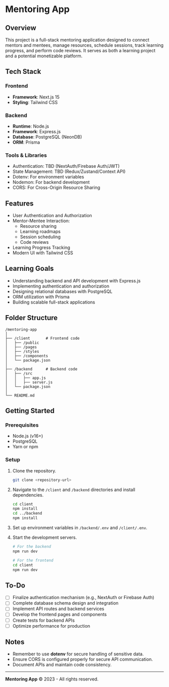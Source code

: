 
# Mentoring App

## Overview

This project is a full-stack mentoring application designed to connect mentors and mentees, manage resources, schedule sessions, track learning progress, and perform code reviews. It serves as both a learning project and a potential monetizable platform.

## Tech Stack

### Frontend
- **Framework**: Next.js 15
- **Styling**: Tailwind CSS

### Backend
- **Runtime**: Node.js
- **Framework**: Express.js
- **Database**: PostgreSQL (NeonDB)
- **ORM**: Prisma

### Tools & Libraries
- Authentication: TBD (NextAuth/Firebase Auth/JWT)
- State Management: TBD (Redux/Zustand/Context API)
- Dotenv: For environment variables
- Nodemon: For backend development
- CORS: For Cross-Origin Resource Sharing

## Features
- User Authentication and Authorization
- Mentor-Mentee Interaction:
    - Resource sharing
    - Learning roadmaps
    - Session scheduling
    - Code reviews
- Learning Progress Tracking
- Modern UI with Tailwind CSS

## Learning Goals
- Understanding backend and API development with Express.js
- Implementing authentication and authorization
- Designing relational databases with PostgreSQL
- ORM utilization with Prisma
- Building scalable full-stack applications

## Folder Structure
```
/mentoring-app
│
├── /client       # Frontend code
│   ├── /public
│   ├── /pages
│   ├── /styles
│   ├── /components
│   └── package.json
│
├── /backend      # Backend code
│   ├── /src
│   │   ├── app.js
│   │   ├── server.js
│   └── package.json
│
└── README.md
```

## Getting Started

### Prerequisites
- Node.js (v16+)
- PostgreSQL
- Yarn or npm

### Setup
1. Clone the repository.
   ```bash
   git clone <repository-url>
   ```
2. Navigate to the `/client` and `/backend` directories and install dependencies.
   ```bash
   cd client
   npm install
   cd ../backend
   npm install
   ```
3. Set up environment variables in `/backend/.env` and `/client/.env`.

4. Start the development servers.
   ```bash
   # For the backend
   npm run dev

   # For the frontend
   cd client
   npm run dev
   ```

## To-Do
- [ ] Finalize authentication mechanism (e.g., NextAuth or Firebase Auth)
- [ ] Complete database schema design and integration
- [ ] Implement API routes and backend services
- [ ] Develop the frontend pages and components
- [ ] Create tests for backend APIs
- [ ] Optimize performance for production

## Notes
- Remember to use **dotenv** for secure handling of sensitive data.
- Ensure CORS is configured properly for secure API communication.
- Document APIs and maintain code consistency.

---

**Mentoring App** © 2023 - All rights reserved.
